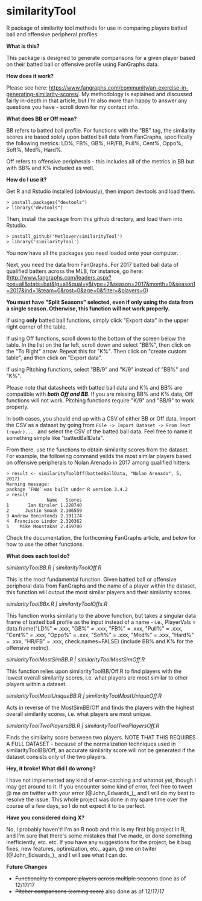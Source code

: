 # similarityTool
R package of similarity tool methods for use in comparing players batted ball and offensive peripheral profiles

**What is this?**

This package is designed to generate comparisons for a given player based on their batted ball or offensive profile using FanGraphs data.

**How does it work?**

Please see here: https://www.fangraphs.com/community/an-exercise-in-generating-similarity-scores/. My methodology is explained and discussed fairly in-depth in that article, but I'm also more than happy to answer any questions you have - scroll down for my contact info.


**What does BB or Off mean?**

BB refers to batted ball profile. For functions with the "BB" tag, the similarity scores are based solely upon batted ball data from FanGraphs, specifically the following metrics: LD%, FB%, GB%, HR/FB, Pull%, Cent%, Oppo%, Soft%, Med%, Hard%.

Off refers to offensive peripherals - this includes all of the metrics in BB but with BB% and K% included as well.

**How do I use it?**

Get R and Rstudio installed (obviously), then import devtools and load them.

```
> install.packages("devtools")
> library("devtools")

```

Then, install the package from this github directory, and load them into Rstudio.

```
> install_github('Metlover/similarityTool')
> library('similarityTool')
```

You now have all the packages you need loaded onto your computer.

Next, you need the data from FanGraphs. For 2017 batted ball data of qualified batters across the MLB, for instance, go here: (http://www.fangraphs.com/leaders.aspx?pos=all&stats=bat&lg=all&qual=y&type=2&season=2017&month=0&season1=2017&ind=1&team=0&rost=0&age=0&filter=&players=0)

**You must have "Split Seasons" selected, even if only using the data from a single season. Otherwise, this function will not work properly.**

If using **only** batted ball functions, simply click "Export data" in the upper right corner of the table.

If using Off functions, scroll down to the bottom of the screen below the table. In the list on the far left, scroll down and select "BB%", then click on the "To Right" arrow. Repeat this for "K%". Then click on "create custom table", and then click on "Export data".

If using Pitching functions, select "BB/9" and "K/9" instead of "BB%" and "K%".

Please note that datasheets with batted ball data and K% and BB% are compatible with ***both Off and BB***. If you are missing BB% and K% data, Off functions will not work. Pitching functions require "K/9" and "BB/9" to work properly.

In both cases, you should end up with a CSV of either BB or Off data. Import the CSV as a dataset by going from `File -> Import Dataset -> From Text (readr)... ` and select the CSV of the batted ball data. Feel free to name it something simple like "battedBallData".

From there, use the functions to obtain similarity scores from the dataset. For example, the following command yeilds the most similar players based on offensive peripherals to Nolan Arenado in 2017 among qualified hitters:

```
> result <- similarityToolOff(battedBallData, "Nolan Arenado", 5, 2017)
Warning message:
package ‘FNN’ was built under R version 3.4.2 
> result
               Name   Scores
1       Ian Kinsler 1.228740
2      Justin Smoak 2.106559
3 Andrew Benintendi 2.191174
4  Francisco Lindor 2.320362
5    Mike Moustakas 2.459700

```

Check the documentation, the forthcoming FanGraphs article, and below for how to use the other functions.

**What does each tool do?**

*similarityToolBB.R | similarityToolOff.R*

This is the most fundamental function. Given batted ball or offensive peripheral data from FanGraphs and the name of a player within the dataset, this function will output the most similar players and their similarity scores.

*similarityToolBBx.R | similarityToolOffx.R*

This function works similarly to the above function, but takes a singular data frame of batted ball profile as the input instead of a name - i.e., PlayerVals = data.frame("LD%" = .xxx, "GB%" = .xxx, "FB%" = .xxx, "Pull%" = .xxx, "Cent%" = .xxx, "Oppo%" = .xxx, "Soft%" = .xxx, "Med%" = .xxx, "Hard%" = .xxx, "HR/FB" = .xxx, check.names=FALSE) (include BB% and K% for the offensive metric).

*similarityToolMostSimBB.R | similarityToolMostSimOff.R*

This function relies upon similarityToolBB/Off.R to find players with the lowest overall similarity scores, i.e. what players are most similar to other players within a dataset.

*similarityToolMostUniqueBB.R | similarityToolMostUniqueOff.R*

Acts in reverse of the MostSimBB/Off and finds the players with the highest overall similarity scores, i.e. what players are most unique.

*similarityToolTwoPlayersBB.R | similarityToolTwoPlayersOff.R*

Finds the similarity score between two players. NOTE THAT THIS REQUIRES A FULL DATASET - because of the normalization techniques used in similarityToolBB/Off, an accurate similarity score will not be generated if the dataset consists only of the two players.

**Hey, it broke! What did I do wrong?**

I have not implemented any kind of error-catching and whatnot yet, though I may get around to it. If you encounter some kind of error, feel free to tweet @ me on twitter with your error (@John_Edwards_)_ and I will do my best to resolve the issue. This whole project was done in my spare time over the course of a few days, so I do not expect it to be perfect.

**Have you considered doing X?**

No, I probably haven't! I'm an R noob and this is my first big project in R, and I'm sure that there's some mistakes that I've made, or done something inefficiently, etc. etc. If you have any suggestions for the project, be it bug fixes, new features, optimization, etc., again, @ me on twiter (@John_Edwards_)_ and I will see what I can do.

**Future Changes**

* ~~Functionality to compare players across multiple seasons~~ done as of 12/17/17
* ~~Pitcher comparisons (coming soon)~~ also done as of 12/17/17
